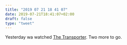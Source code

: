 ```yaml
---
title: "2019 07 21 18 41 07"
date: 2019-07-21T18:41:07+02:00
draft: false
type: "tweet"
---
```

Yesterday wa watched [The Transporter](https://en.wikipedia.org/wiki/The_Transporter). Two more to go.
